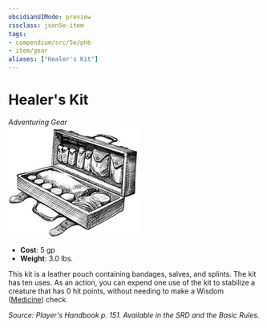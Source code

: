 ```yaml
---
obsidianUIMode: preview
cssclass: json5e-item
tags:
- compendium/src/5e/phb
- item/gear
aliases: ["Healer's Kit"]
---
```

# Healer's Kit
*Adventuring Gear*  
![](/compendium/items/img/healers-kit.jpg#right)  

- **Cost**: 5 gp
- **Weight**: 3.0 lbs.

This kit is a leather pouch containing bandages, salves, and splints. The kit has ten uses. As an action, you can expend one use of the kit to stabilize a creature that has 0 hit points, without needing to make a Wisdom ([Medicine](/compendium/rules/skills.md#Medicine)) check.

*Source: Player's Handbook p. 151. Available in the SRD and the Basic Rules.*
